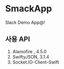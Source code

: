 # SmackApp
Slack Demo App@!

## 사용 API
1. Alamofire , 4.5.0
2. SwiftyJSON, 3.1.4
3. Socket.IO-Client-Swift

